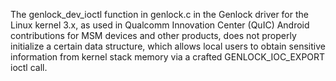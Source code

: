 The genlock_dev_ioctl function in genlock.c in the Genlock driver for the Linux kernel 3.x, as used in Qualcomm Innovation Center (QuIC) Android contributions for MSM devices and other products, does not properly initialize a certain data structure, which allows local users to obtain sensitive information from kernel stack memory via a crafted GENLOCK_IOC_EXPORT ioctl call.